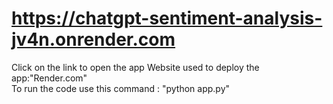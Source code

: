 # https://chatgpt-sentiment-analysis-jv4n.onrender.com

Click on the link to open the app
Website used to deploy the app:"Render.com"    
To run the code use this command : "python app.py"
